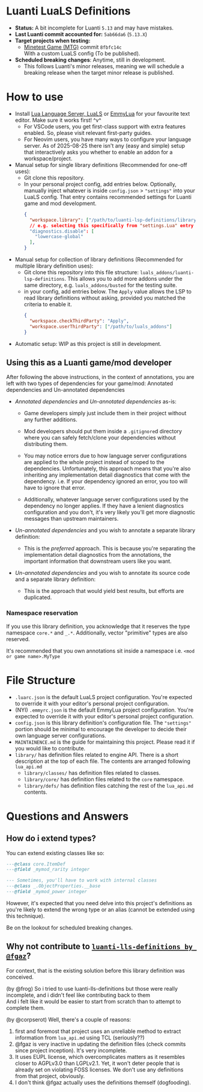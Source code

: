 # Luanti LuaLS Definitions
- **Status:** A bit incomplete for Luanti `5.13` and may have mistakes.
- **Last Luanti commit accounted for:** `5ab66da6` (`5.13.X`)
- **Target projects when testing:**
  - [Minetest Game (MTG)](https://github.com/luanti-org/minetest_game) commit `8fbfc14c`\
    With a custom LuaLS config (To be published).
- **Scheduled breaking changes**: Anytime, still in development.
  - This follows Luanti's minor releases, meaning we will schedule a breaking release when the target minor release is published.

# How to use
- Install [Lua Language Server, LuaLS](https://luals.github.io/) or [EmmyLua](https://github.com/EmmyLuaLs/emmylua-analyzer-rust) for your favourite text editor. Make sure it works first! ^v^
  - For VSCode users, you get first-class support with extra features enabled. So, please visit relevant first-party guides.
  - For Neovim users, you have many ways to configure your language server. As of 2025-08-25 there isn't any (easy and simple) setup that interactively asks you whether to enable an addon for a workspace/project.
- Manual setup for single library definitions (Recommended for one-off uses):
  - Git clone this repository.
  - In your personal project config, add entries below. Optionally, manually inject whatever is inside `config.json` > `"settings"` into your LuaLS config. That entry contains recommended settings for Luanti game and mod development.
    ```json
    {
      "workspace.library": ["/path/to/luanti-lsp-definitions/library"],
      // e.g. selecting this specifically from "settings.Lua" entry in config.json:
      "diagnostics.disable": [
        "lowercase-global"
      ],
    }
    ```
- Manual setup for collection of library definitions (Recommended for multiple library definition uses):
  - Git clone this repository into this file structure: `luals_addons/luanti-lsp-definitions`. This allows you to add more addons under the same directory, e.g. `luals_addons/busted` for the testing suite.
  - in your config, add entries below. The `Apply` value allows the LSP to read library definitions without asking, provided you matched the criteria to enable it.
    ```json
    {
      "workspace.checkThirdParty": "Apply",
      "workspace.userThirdParty": ["/path/to/luals_addons"]
    }
    ```
- Automatic setup: WIP as this project is still in development.

## Using this as a Luanti game/mod developer
After following the above instructions, in the context of annotations, you are left with two types of dependencies for your game/mod: Annotated dependencies and Un-annotated dependencies

- *Annotated dependencies* and *Un-annotated dependencies* as-is:
  - Game developers simply just include them in their project without any further additions.

  - Mod developers should put them inside a `.gitignore`d directory where you can safely fetch/clone your dependencies without distributing them.

  - You may notice errors due to how language server configurations are applied to the whole project instead of scoped to the dependencies. Unfortunately, this approach means that you're also inheriting any implementation detail diagnostics that come with the dependency. i.e. If your dependency ignored an error, you too will have to ignore that error.

  - Additionally, whatever language server configurations used by the dependency no longer applies. If they have a lenient diagnostics configuration and you don't, it's very likely you'll get more diagnostic messages than upstream maintainers.

- *Un-annotated dependencies* and you wish to annotate a separate library definition:
  - This is the *preferred* approach. This is because you're separating the implementation detail diagnostics from the annotations, the important information that downstream users like you want.

- *Un-annotated dependencies* and you wish to annotate its source code and a separate library definition:
  - This is the approach that would yield best results, but efforts are duplicated.


### Namespace reservation
If you use this library definition, you acknowledge that it reserves the type namespace `core.*` and `_.*`. Additionally, vector "primitive" types are also reserved.

It's recommended that you own annotations sit inside a namespace i.e. `<mod or game name>.MyType`

# File Structure
- `.luarc.json` is the default LuaLS project configuration. You're expected to override it with your editor's personal project configuration.
- (NYI) `.emmyrc.json` is the default EmmyLua project configuration. You're expected to override it with your editor's personal project configuration.
- `config.json` is this library definition's configuration file. The `"settings"` portion should be minimal to encourage the developer to decide their own language server configurations.
- `MAINTAINENCE.md` is the guide for maintaining this project. Please read it if you would like to contribute.
- `library/` has definition files related to engine API. There is a short description at the top of each file. The contents are arranged following `lua_api.md`
  - `library/classes/` has definition files related to classes.
  - `library/core/` has definition files related to the `core` namespace.
  - `library/defs/` has definition files catching the rest of the `lua_api.md` contents.

# Questions and Answers
## How do i extend types?
You can extend existing classes like so:
```lua
---@class core.ItemDef
---@field _mymod_rarity integer

--- Sometimes, you'll have to work with internal classes
---@class _.ObjectProperties.__base
---@field _mymod_power integer
```

However, it's expected that you need delve into this project's definitions as you're likely to extend the wrong type or an alias (cannot be extended using this technique).

Be on the lookout for scheduled breaking changes.

## Why not contribute to [`luanti-lls-definitions by @fgaz`](https://codeberg.org/fgaz/luanti-lls-definitions)?
For context, that is the existing solution before this library definition was conceived.

(by @frog) So i tried to use luanti-lls-definitions but those were really incomplete, and i didn't feel like contributing back to them\
And i felt like it would be easier to start from scratch than to attempt to complete them.

(by @corpserot) Well, there's a couple of reasons:
1. first and foremost that project uses an unreliable method to extract information from `lua_api.md` using TCL (seriously??)
2. @fgaz is very inactive in updating the definition files (check commits since project inception). It's very incomplete.
3. It uses EUPL license, which overcomplicates matters as it resembles closer to AGPLv3.0 than LGPLv2.1. Yet, it won't deter people that is already set on violating FOSS licenses. We don't use any definitions from that project, obviously.
4. I don't think @fgaz actually uses the definitions themself (dogfooding).